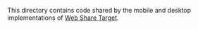 This directory contains code shared by the mobile and desktop implementations of
[Web Share Target](https://w3c.github.io/web-share-target/level-2/).
